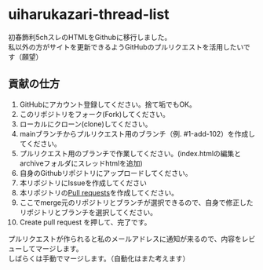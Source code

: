 # uiharukazari-thread-list

初春飾利5chスレのHTMLをGithubに移行しました。  
私以外の方がサイトを更新できるようGitHubのプルリクエストを活用したいです（願望）  

## 貢献の仕方

1. GitHubにアカウント登録してください。捨て垢でもOK。
2. このリポジトリをフォーク(Fork)してください。
3. ローカルにクローン(clone)してください。
4. mainブランチからプルリクエスト用のブランチ（例. #1-add-102）を作成してください。
5. プルリクエスト用のブランチで作業してください。(index.htmlの編集とarchiveフォルダにスレッドhtmlを追加)
6. 自身のGithubリポジトリにアップロードしてください。
7. 本リポジトリにIssueを作成してください
8. 本リポジトリの[Pull requests](https://github.com/touko-oto/uiharukazari-thread-list/pulls)を作成してください。
9. ここでmerge元のリポジトリとブランチが選択できるので、自身で修正したリポジトリとブランチを選択してください。
10. Create pull request を押して、完了です。

プルリクエストが作られると私のメールアドレスに通知が来るので、内容をレビューしてマージします。  
しばらくは手動でマージします。（自動化はまた考えます）
